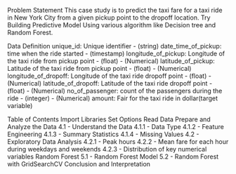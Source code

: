 Problem Statement
This case study is to predict the taxi fare for a taxi ride in New York City from a given pickup point to the dropoff location. Try Building Predictive Model Using various algorithm like Decision tree and Random Forest.



Data Definition
unique_id: Unique identifier - (string)
date_time_of_pickup: time when the ride started - (timestamp)
longitude_of_pickup: Longitude of the taxi ride from pickup point - (float) - (Numerical)
latitude_of_pickup: Latitude of the taxi ride from pickup point - (float) - (Numerical)
longitude_of_dropoff: Longitude of the taxi ride dropoff point - (float) - (Numerical)
latitude_of_dropoff: Latitude of the taxi ride dropoff point - (float) - (Numerical)
no_of_passenger: count of the passengers during the ride - (integer) - (Numerical)
amount: Fair for the taxi ride in dollar(target variable)



Table of Contents
Import Libraries
Set Options
Read Data
Prepare and Analyze the Data
4.1 - Understand the Data
4.1.1 - Data Type
4.1.2 - Feature Engineering
4.1.3 - Summary Statistics
4.1.4 - Missing Values
4.2 - Exploratory Data Analysis
4.2.1 - Peak hours
4.2.2 - Mean fare for each hour during weekdays and weekends
4.2.3 - Distribution of key numerical variables
Random Forest
5.1 - Random Forest Model
5.2 - Random Forest with GridSearchCV
Conclusion and Interpretation
